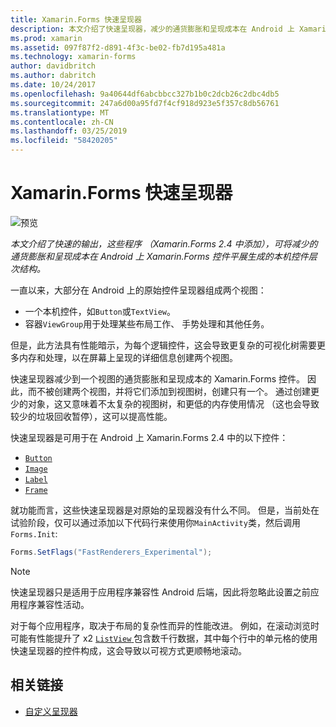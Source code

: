 ```yaml
---
title: Xamarin.Forms 快速呈现器
description: 本文介绍了快速呈现器，减少的通货膨胀和呈现成本在 Android 上 Xamarin.Forms 控件通过平展生成的本机控件层次结构。
ms.prod: xamarin
ms.assetid: 097f87f2-d891-4f3c-be02-fb7d195a481a
ms.technology: xamarin-forms
author: davidbritch
ms.author: dabritch
ms.date: 10/24/2017
ms.openlocfilehash: 9a40644df6abcbbcc327b1b0c2dcb26c2dbc4db5
ms.sourcegitcommit: 247a6d00a95fd7f4cf918d923e5f357c8db56761
ms.translationtype: MT
ms.contentlocale: zh-CN
ms.lasthandoff: 03/25/2019
ms.locfileid: "58420205"
---
```

# <a name="xamarinforms-fast-renderers"></a>Xamarin.Forms 快速呈现器

![预览](~/media/shared/preview.png)

_本文介绍了快速的输出，这些程序 （Xamarin.Forms 2.4 中添加），可将减少的通货膨胀和呈现成本在 Android 上 Xamarin.Forms 控件平展生成的本机控件层次结构。_

一直以来，大部分在 Android 上的原始控件呈现器组成两个视图：

- 一个本机控件，如`Button`或`TextView`。
- 容器`ViewGroup`用于处理某些布局工作、 手势处理和其他任务。

但是，此方法具有性能暗示，为每个逻辑控件，这会导致更复杂的可视化树需要更多内存和处理，以在屏幕上呈现的详细信息创建两个视图。

快速呈现器减少到一个视图的通货膨胀和呈现成本的 Xamarin.Forms 控件。 因此，而不被创建两个视图，并将它们添加到视图树，创建只有一个。 通过创建更少的对象，这又意味着不太复杂的视图树，和更低的内存使用情况 （这也会导致较少的垃圾回收暂停），这可以提高性能。

快速呈现器是可用于在 Android 上 Xamarin.Forms 2.4 中的以下控件：

- [`Button`](xref:Xamarin.Forms.Button)
- [`Image`](xref:Xamarin.Forms.Image)
- [`Label`](xref:Xamarin.Forms.Label)
- [`Frame`](xref:Xamarin.Forms.Frame)

就功能而言，这些快速呈现器是对原始的呈现器没有什么不同。 但是，当前处在试验阶段，仅可以通过添加以下代码行来使用你`MainActivity`类，然后调用`Forms.Init`:

```csharp
Forms.SetFlags("FastRenderers_Experimental");
```

> [!NOTE]
> 快速呈现器只是适用于应用程序兼容性 Android 后端，因此将忽略此设置之前应用程序兼容性活动。

对于每个应用程序，取决于布局的复杂性而异的性能改进。 例如，在滚动浏览时可能有性能提升了 x2 [ `ListView` ](xref:Xamarin.Forms.ListView)包含数千行数据，其中每个行中的单元格的使用快速呈现器的控件构成，这会导致以可视方式更顺畅地滚动。


## <a name="related-links"></a>相关链接

- [自定义呈现器](~/xamarin-forms/app-fundamentals/custom-renderer/index.md)
